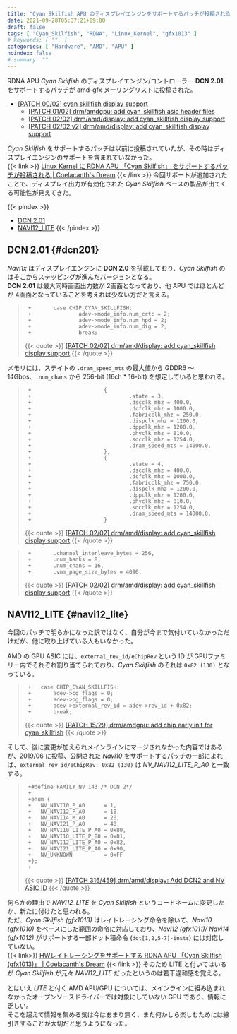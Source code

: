 ```yaml
---
title: "Cyan Skilfish APU のディスプレイエンジンをサポートするパッチが投稿される　―― NAVI12_LITE"
date: 2021-09-28T05:37:21+09:00
draft: false
tags: [ "Cyan_Skilfish", "RDNA", "Linux_Kernel", "gfx1013" ]
# keywords: [ "", ]
categories: [ "Hardware", "AMD", "APU" ]
noindex: false
# summary: ""
---
```


RDNA APU *Cyan Skilfish* のディスプレイエンジン/コントローラー **DCN 2.01** をサポートするパッチが amd-gfx メーリングリストに投稿された。  

 * [[PATCH 00/02] cyan skillfish display support](https://lists.freedesktop.org/archives/amd-gfx/2021-September/069481.html)
    * [[PATCH 01/02] drm/amdgpu: add cyan_skillfish asic header files](https://lists.freedesktop.org/archives/amd-gfx/2021-September/069482.html)
    * [[PATCH 02/02] drm/amd/display: add cyan_skillfish display support](https://lists.freedesktop.org/archives/amd-gfx/2021-September/069483.html)
    * [[PATCH 02/02 v2] drm/amd/display: add cyan_skillfish display support](https://lists.freedesktop.org/archives/amd-gfx/2021-September/069486.html)

*Cyan Skilfish* をサポートするパッチは以前に投稿されていたが、その時はディスプレイエンジンのサポートを含まれていなかった。  
{{< link >}} [Linux Kernel に RDNA APU 「Cyan Skilfish」 をサポートするパッチが投稿される | Coelacanth's Dream](/posts/2021/07/21/amd-cyan_skilfish-rdna-apu/) {{< /link >}}
今回サポートが追加されたことで、ディスプレイ出力が有効化された *Cyan Skilfish* ベースの製品が出てくる可能性が見えてきた。  

{{< pindex >}}
 * [DCN 2.01](#dcn201)
 * [NAVI12_LITE](#navi12_lite)
{{< /pindex >}}

## DCN 2.01 {#dcn201}

*Navi1x* はディスプレイエンジンに **DCN 2.0** を搭載しており、*Cyan Skilfish* のはそこからステッピングが進んだバージョンとなる。  
**DCN 2.01** は最大同時画面出力数が 2画面となっており、他 APU ではほとんどが 4画面となっていることを考えれば少ない方だと言える。  

 > 		+       case CHIP_CYAN_SKILLFISH:
 > 		+               adev->mode_info.num_crtc = 2;
 > 		+               adev->mode_info.num_hpd = 2;
 > 		+               adev->mode_info.num_dig = 2;
 > 		+               break;
 >
 > {{< quote >}} [[PATCH 02/02] drm/amd/display: add cyan_skillfish display support](https://lists.freedesktop.org/archives/amd-gfx/2021-September/069483.html) {{< /quote >}}

メモリには、ステイトの `.dram_speed_mts` の最大値から GDDR6 〜14Gbps、`.num_chans` から 256-bit (16ch * 16-bit) を想定していると思われる。  

 > 		+                       {
 > 		+                               .state = 3,
 > 		+                               .dscclk_mhz = 400.0,
 > 		+                               .dcfclk_mhz = 1000.0,
 > 		+                               .fabricclk_mhz = 250.0,
 > 		+                               .dispclk_mhz = 1200.0,
 > 		+                               .dppclk_mhz = 1200.0,
 > 		+                               .phyclk_mhz = 810.0,
 > 		+                               .socclk_mhz = 1254.0,
 > 		+                               .dram_speed_mts = 14000.0,
 > 		+                       },
 > 		+                       {
 > 		+                               .state = 4,
 > 		+                               .dscclk_mhz = 400.0,
 > 		+                               .dcfclk_mhz = 1000.0,
 > 		+                               .fabricclk_mhz = 750.0,
 > 		+                               .dispclk_mhz = 1200.0,
 > 		+                               .dppclk_mhz = 1200.0,
 > 		+                               .phyclk_mhz = 810.0,
 > 		+                               .socclk_mhz = 1254.0,
 > 		+                               .dram_speed_mts = 14000.0,
 > 		+                       }
 > {{< quote >}} [[PATCH 02/02] drm/amd/display: add cyan_skillfish display support](https://lists.freedesktop.org/archives/amd-gfx/2021-September/069483.html) {{< /quote >}}

 > 		+       .channel_interleave_bytes = 256,
 > 		+       .num_banks = 8,
 > 		+       .num_chans = 16,
 > 		+       .vmm_page_size_bytes = 4096,
 >
 > {{< quote >}} [[PATCH 02/02] drm/amd/display: add cyan_skillfish display support](https://lists.freedesktop.org/archives/amd-gfx/2021-September/069483.html) {{< /quote >}}

## NAVI12_LITE {#navi12_lite}

今回のパッチで明らかになった訳ではなく、自分が今まで気付いていなかっただけだが、他に取り上げている人もいなかった。  

AMD の GPU ASIC には、`external_rev_id/eChipRev` という ID が GPUファミリー内でそれぞれ割り当てられており、*Cyan Skilfish* のそれは `0x82 (130)` となっている。  

 > 		+	case CHIP_CYAN_SKILLFISH:
 > 		+		adev->cg_flags = 0;
 > 		+		adev->pg_flags = 0;
 > 		+		adev->external_rev_id = adev->rev_id + 0x82;
 > 		+		break;
 >
 > {{< quote >}} [[PATCH 15/29] drm/amdgpu: add chip early init for cyan_skillfish](https://lists.freedesktop.org/archives/amd-gfx/2021-July/066818.html) {{< /quote >}}

そして、後に変更が加えられメインラインにマージされなかった内容ではあるが、2019/06 に投稿、公開された *Navi10* をサポートするパッチの一部によれば、`external_rev_id/eChipRev: 0x82 (130)` は *NV_NAVI12_LITE_P_A0* と一致する。  

 > 		+#define FAMILY_NV 143 /* DCN 2*/
 > 		+
 > 		+enum {
 > 		+	NV_NAVI10_P_A0      = 1,
 > 		+	NV_NAVI12_P_A0      = 10,
 > 		+	NV_NAVI14_M_A0      = 20,
 > 		+	NV_NAVI21_P_A0      = 40,
 > 		+	NV_NAVI10_LITE_P_A0 = 0x80,
 > 		+	NV_NAVI10_LITE_P_B0 = 0x81,
 > 		+	NV_NAVI12_LITE_P_A0 = 0x82,
 > 		+	NV_NAVI21_LITE_P_A0 = 0x90,
 > 		+	NV_UNKNOWN          = 0xFF
 > 		+};
 > 		+
 >
 > {{< quote >}} [[PATCH 316/459] drm/amd/display: Add DCN2 and NV ASIC ID](https://lists.freedesktop.org/archives/amd-gfx/2019-June/035497.html) {{< /quote >}}

何らかの理由で *NAVI12_LITE* を *Cyan Skilfish* というコードネームに変更したか、新たに付けたと思われる。  
ただ、*Cyan Skilfish (gfx1013)* はレイトレーシング命令を除いて、*Navi10 (gfx1010)* をベースにした範囲の命令に対応しており、*Navi12 (gfx1011)/ Navi14 (gfx1012)* がサポートする一部ドット積命令 (`dot[1,2,5-7]-insts`) には対応していない。  
{{< link>}} [HWレイトレーシングをサポートする RDNA APU 「Cyan Skilfish (gfx1013)」 | Coelacanth's Dream](/posts/2021/08/01/cyan_skilfish-apu-gfx1013/#gfx1013) {{< /link >}}
そのため LITE と付いてはいるが *Cyan Skilfish* が元々 *NAVI12_LITE* だったというのは若干違和感を覚える。  

とはいえ *LITE* と付く AMD APU/GPU については、メインラインに組み込まれなかったオープンソースドライバーでは対象にしていない GPU であり、情報に乏しい。  
そこを超えて情報を集める気は今はあまり無く、また何かしら楽しむためには線引きすることが大切だと思うようになった。  
